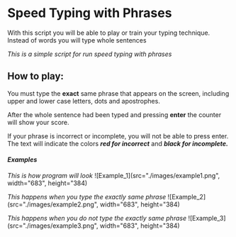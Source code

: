 # **Speed Typing with Phrases**

With this script you will be able to play or train your typing technique. Instead of words you will type whole sentences

*This is a simple script for run speed typing with phrases*

## **How to play:**

You must type the **exact** same phrase that appears on the screen, including upper and lower case letters, dots and apostrophes.

After the whole sentence had been typed and pressing **enter** the counter will show your score.

If your phrase is incorrect or incomplete, you will not be able to press enter. The text will indicate the colors ***red for incorrect*** and ***black for incomplete.***

#### *Examples*

*This is how program will look*
![Example_1](src="./images/example1.png", width="683", height="384)

*This happens when you type the exactly same phrase*
![Example_2](src="./images/example2.png", width="683", height="384)

*This happens when you do not type the exactly same phrase*
![Example_3](src="./images/example3.png", width="683", height="384)